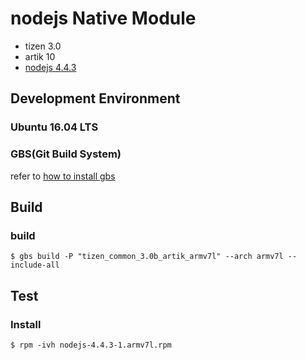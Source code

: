 # nodejs Native Module

- tizen 3.0
- artik 10
- [nodejs 4.4.3](https://git.tizen.org/cgit/platform/upstream/nodejs)

## Development Environment

### Ubuntu 16.04 LTS

### GBS(Git Build System)

refer to [how to install gbs](https://source.tizen.org/ko/documentation/developer-guide/getting-started-guide/installing-development-tools?langredirect=1)

## Build

### build

```
$ gbs build -P "tizen_common_3.0b_artik_armv7l" --arch armv7l --include-all
```

## Test

### Install

```
$ rpm -ivh nodejs-4.4.3-1.armv7l.rpm
```
